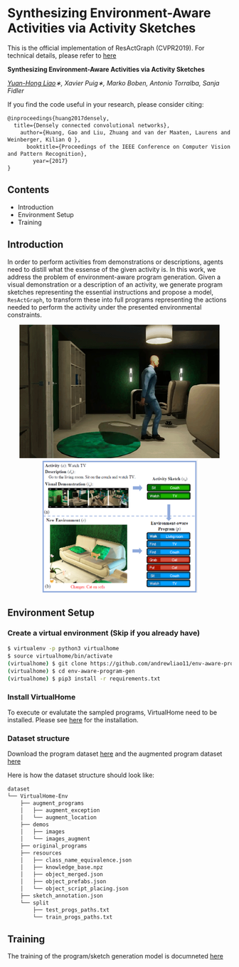 # Synthesizing Environment-Aware Activities via Activity Sketches

This is the official implementation of ResActGraph (CVPR2019). For technical details, please refer to [here](ARXIV_LINK)

**Synthesizing Environment-Aware Activities via Activity Sketches**

*[Yuan-Hong Liao](https://andrewliao11.github.io)∗, Xavier Puig∗, Marko Boben, Antonio Torralba, Sanja Fidler*

If you find the code useful in your research, please consider citing:

```
@inproceedings{huang2017densely,
  title={Densely connected convolutional networks},
    author={Huang, Gao and Liu, Zhuang and van der Maaten, Laurens and Weinberger, Kilian Q },
      booktitle={Proceedings of the IEEE Conference on Computer Vision and Pattern Recognition},
        year={2017}
}
```

## Contents 
- Introduction
- Environment Setup
- Training


## Introduction

In order to perform activities from demonstrations or descriptions,
agents need to distill what the essense of the given activity is. 
In this work, we address the problem of environment-aware program generation.
Given a visual demonstration or a description of an activity, 
we generate program sketches representing the essential instructions
and propose a model, `ResActGraph`, to transform these into full programs
representing the actions needed to perform the activity under the presented environmental constraints.

<p align="center"><img src="asset/vh_intro.gif" width="450" height="300"><img src="asset/teaser.png" width="350" height="300"></p>


## Environment Setup

### Create a virtual environment (Skip if you already have)

```bash
$ virtualenv -p python3 virtualhome
$ source virtualhome/bin/activate
(virtualhome) $ git clone https://github.com/andrewliao11/env-aware-program-gen.git
(virtualhome) $ cd env-aware-program-gen
(virtualhome) $ pip3 install -r requirements.txt
```

### Install VirtualHome
To execute or evalutate the sampled programs, VirtualHome need to be installed.
Please see [here]() for the installation.


### Dataset structure

Download the program dataset [here](xxx) and the augmented program dataset [here](xxx)

Here is how the dataset structure should look like:

```
dataset
└── VirtualHome-Env
    ├── augment_programs
    │   ├── augment_exception
    │   └── augment_location
    ├── demos
    │   ├── images
    │   └── images_augment
    ├── original_programs
    ├── resources
    │   ├── class_name_equivalence.json
    │   ├── knowledge_base.npz
    │   ├── object_merged.json
    │   ├── object_prefabs.json
    │   └── object_script_placing.json
    ├── sketch_annotation.json
    └── split
        ├── test_progs_paths.txt
        └── train_progs_paths.txt
```

## Training

The training of the program/sketch generation model is documneted [here](/src/README.md)

